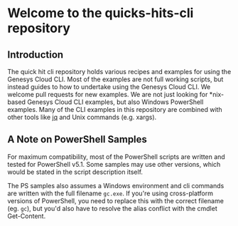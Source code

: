 # Welcome to the quicks-hits-cli repository

## Introduction

The quick hit cli repository holds various recipes and examples for using the Genesys Cloud CLI. Most of the examples are not full working scripts, but instead guides to how to undertake using the Genesys Cloud CLI. We welcome pull requests for new examples. We are not just looking for *nix-based Genesys Cloud CLI examples, but also Windows PowerShell examples. Many of the CLI examples in this repository are combined with other tools like [jq](https://stedolan.github.io/jq/) and Unix commands (e.g. xargs).

## A Note on PowerShell Samples

For maximum compatibility, most of the PowerShell scripts are written and tested for PowerShell v5.1. Some samples may use other versions, which would be stated in the script description itself.

The PS samples also assumes a Windows environment and cli commands are written with the full filename `gc.exe`. If you're using cross-platform versions of PowerShell, you need to replace this with the correct filename (eg. `gc`), but  you'd also have to resolve the alias conflict with the cmdlet Get-Content.
